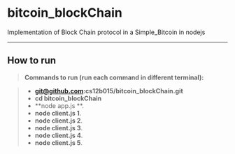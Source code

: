 # bitcoin_blockChain
Implementation of Block Chain protocol in a Simple_Bitcoin in nodejs

----------


How to run
-------------


> **Commands to run (run each command in different terminal):**

> - **git@github.com:cs12b015/bitcoin_blockChain.git**
> - **cd bitcoin_blockChain**
> - **node app.js **.
> - **node client.js 1**. 
> - **node client.js 2**. 
> - **node client.js 3**. 
> - **node client.js 4**. 
> - **node client.js 5**. 


